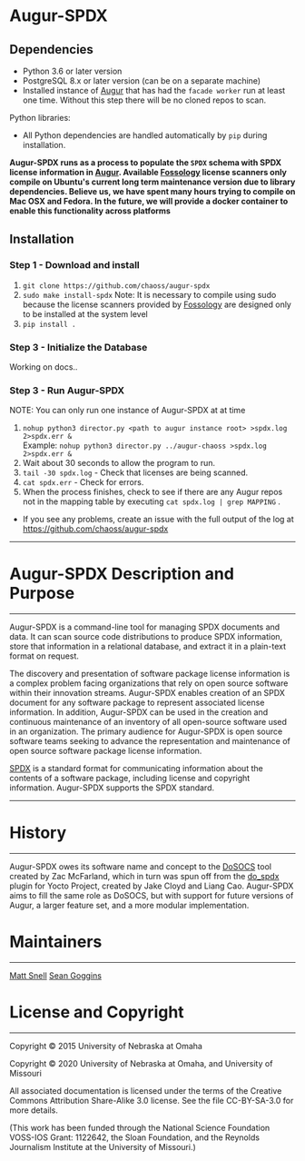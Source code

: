 # Augur-SPDX 

Dependencies
------------

- Python 3.6 or later version
- PostgreSQL 8.x or later version (can be on a separate machine)
- Installed instance of [Augur](https://github.com/chaoss/augur) that has had the `facade worker` run at least one time. Without this step there will be no cloned repos to scan. 

Python libraries:
- All Python dependencies are handled automatically by `pip` during installation.

**Augur-SPDX runs as a process to populate the `SPDX` schema with SPDX license information in [Augur](https://github.com/chaoss/augur). Available [Fossology](https://www.fossology.org/) license scanners only compile on Ubuntu's current long term maintenance version due to library dependencies. Believe us, we have spent many hours trying to compile on Mac OSX and Fedora. In the future, we will provide a docker container to enable this functionality across platforms**

Installation
------------

### Step 1 - Download and install
1. `git clone https://github.com/chaoss/augur-spdx`
2. `sudo make install-spdx` 
Note: It is necessary to compile using sudo because the license scanners provided by [Fossology](https://www.fossology.org/) are designed only to be installed at the system level
3. `pip install .`

### Step 3 - Initialize the Database
Working on docs..

### Step 3 - Run Augur-SPDX <br/>
NOTE: You can only run one instance of Augur-SPDX at at time
1. `nohup python3 director.py <path to augur instance root> >spdx.log 2>spdx.err &` <br> Example: `nohup python3 director.py ../augur-chaoss >spdx.log 2>spdx.err &`
2. Wait about 30 seconds to allow the program to run. 
3. `tail -30 spdx.log` - Check that licenses are being scanned.
4. `cat spdx.err` - Check for errors. 
5. When the process finishes, check to see if there are any Augur repos not in the mapping table by executing `cat spdx.log | grep MAPPING` . 

- If you see any problems, create an issue with the full output of the log at https://github.com/chaoss/augur-spdx 

-----

# Augur-SPDX Description and Purpose

-----

Augur-SPDX is a command-line tool for managing SPDX documents and data. It can
scan source code distributions to produce SPDX information, store that
information in a relational database, and extract it in a plain-text format
on request.

The discovery and presentation of software package license information is a complex
problem facing organizations that rely on open source software within their 
innovation streams. Augur-SPDX enables creation of an SPDX document for any 
software package to represent associated license information. In addition, Augur-SPDX 
can be used in the creation and continuous maintenance of an inventory of all 
open-source software used in an organization. The primary audience for Augur-SPDX is open source
software teams seeking to advance the representation and maintenance of open source 
software package license information. 

[SPDX](http://www.spdx.org) is a standard format for communicating information
about the contents of a software package, including license and copyright
information. Augur-SPDX supports the SPDX standard.

-------

# History

-------

Augur-SPDX owes its software name and concept to the
[DoSOCS](https://github.com/socs-dev-env/DoSOCS) tool created by Zac
McFarland, which in turn was spun off from the [do_spdx](https://github.com/ttgurney/yocto-spdx/blob/master/src/spdx.bbclass) plugin for Yocto
Project, created by Jake Cloyd and Liang Cao.
Augur-SPDX aims to fill the same role as DoSOCS, but with support for future versions of Augur, a
larger feature set, and a more modular implementation.


# Maintainers
-----------

[Matt Snell](https://github.com/nebrethar)
[Sean Goggins](https://github.com/sgoggins)

# License and Copyright
---------------------

Copyright © 2015 University of Nebraska at Omaha

Copyright © 2020 University of Nebraska at Omaha, and University of Missouri

All associated documentation is licensed under the terms of the Creative
Commons Attribution Share-Alike 3.0 license. See the file CC-BY-SA-3.0 for more
details.

(This work has been funded through the National Science Foundation VOSS-IOS Grant: 1122642, the Sloan Foundation, and the Reynolds Journalism Institute at the University of Missouri.)
